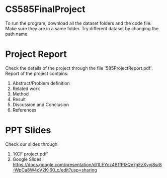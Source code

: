 # CS585FinalProject
To run the program, download all the dataset folders and the code file. Make sure they are in a same folder. 
Try different dataset by changing the path name. 

# Project Report
Check the details of the project through the file '585ProjectReport.pdf'. \
Report of the project contains:
1) Abstract/Problem definition
2) Related work
3) Method
4) Result
5) Discussion and Conclusion
6) References

# PPT Slides
Check our slides through 
1) 'KCF project.pdf'
2) Google Slides:
https://docs.google.com/presentation/d/1LEYoz4B1fPIzQe7gEzXvyj8sr8-WpCa8W4oV2K-60_c/edit?usp=sharing

